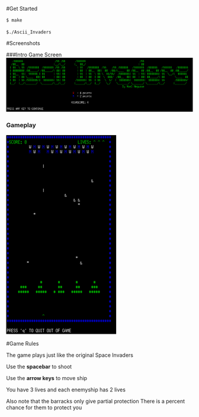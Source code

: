#Get Started
```
$ make

$./Ascii_Invaders

```

#Screenshots

###Intro Game Screen
![Alt text]( https://github.com/tunneln/Ascii_Invaders/blob/master/screenshots/game_intro.png "Intro Game Screen")

### Gameplay
![Alt text](https://github.com/tunneln/Ascii_Invaders/blob/master/screenshots/gameplay_screenshot.png  "Gameplay")

#Game Rules

The game plays just like the original Space Invaders

Use the **spacebar** to shoot

Use the **arrow keys** to move ship


You have 3 lives and each enemyship has 2 lives

Also note that the barracks only give partial protection
There is a percent chance for them to protect you

